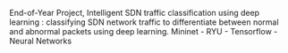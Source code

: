 End-of-Year Project, Intelligent SDN traffic classification using deep learning : classifying SDN network traffic to differentiate between normal and abnormal packets using deep learning. Mininet - RYU - Tensorflow - Neural Networks 
